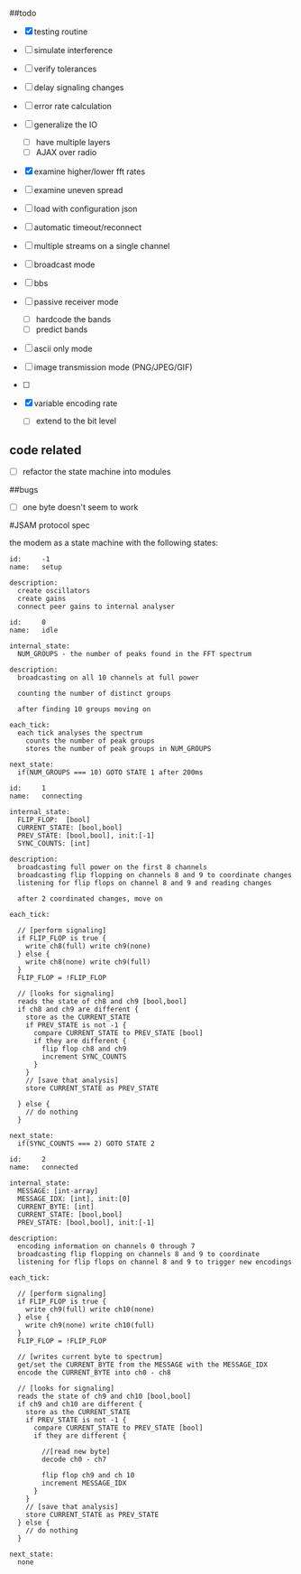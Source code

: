##todo

- [x] testing routine
- [ ] simulate interference
- [ ] verify tolerances
- [ ] delay signaling changes
- [ ] error rate calculation

- [ ] generalize the IO
  - [ ] have multiple layers
  - [ ] AJAX over radio

- [x] examine higher/lower fft rates

- [ ] examine uneven spread

- [ ] load with configuration json

- [ ] automatic timeout/reconnect
- [ ] multiple streams on a single channel
- [ ] broadcast mode
- [ ] bbs


- [ ] passive receiver mode
  -[ ] hardcode the bands
  -[ ] predict bands
- [ ] ascii only mode
- [ ] image transmission mode (PNG/JPEG/GIF)
- [ ]
- [x] variable encoding rate
  - [ ] extend to the bit level


## code related
- [ ] refactor the state machine into modules


##bugs

- [ ] one byte doesn't seem to work


#JSAM protocol spec

the modem as a state machine with the following states:

```
id:     -1
name:   setup

description:
  create oscillators
  create gains
  connect peer gains to internal analyser

```

```
id:     0
name:   idle

internal_state:
  NUM_GROUPS - the number of peaks found in the FFT spectrum

description:
  broadcasting on all 10 channels at full power

  counting the number of distinct groups

  after finding 10 groups moving on

each_tick:
  each tick analyses the spectrum
    counts the number of peak groups
    stores the number of peak groups in NUM_GROUPS

next_state:
  if(NUM_GROUPS === 10) GOTO STATE 1 after 200ms

```

```
id:     1
name:   connecting

internal_state:
  FLIP_FLOP:  [bool]
  CURRENT_STATE: [bool,bool]
  PREV_STATE: [bool,bool], init:[-1]
  SYNC_COUNTS: [int]

description:
  broadcasting full power on the first 8 channels
  broadcasting flip flopping on channels 8 and 9 to coordinate changes
  listening for flip flops on channel 8 and 9 and reading changes

  after 2 coordinated changes, move on

each_tick:

  // [perform signaling]
  if FLIP_FLOP is true {
    write ch8(full) write ch9(none)
  } else {
    write ch8(none) write ch9(full)
  }
  FLIP_FLOP = !FLIP_FLOP

  // [looks for signaling]
  reads the state of ch8 and ch9 [bool,bool]
  if ch8 and ch9 are different {
    store as the CURRENT_STATE
    if PREV_STATE is not -1 {
      compare CURRENT_STATE to PREV_STATE [bool]
      if they are different {
        flip flop ch8 and ch9
        increment SYNC_COUNTS
      }
    }
    // [save that analysis]
    store CURRENT_STATE as PREV_STATE

  } else {
    // do nothing
  }

next_state:
  if(SYNC_COUNTS === 2) GOTO STATE 2

```







```
id:     2
name:   connected

internal_state:
  MESSAGE: [int-array]
  MESSAGE_IDX: [int], init:[0]
  CURRENT_BYTE: [int]
  CURRENT_STATE: [bool,bool]
  PREV_STATE: [bool,bool], init:[-1]

description:
  encoding information on channels 0 through 7
  broadcasting flip flopping on channels 8 and 9 to coordinate
  listening for flip flops on channel 8 and 9 to trigger new encodings

each_tick:

  // [perform signaling]
  if FLIP_FLOP is true {
    write ch9(full) write ch10(none)
  } else {
    write ch9(none) write ch10(full)
  }
  FLIP_FLOP = !FLIP_FLOP

  // [writes current byte to spectrum]
  get/set the CURRENT_BYTE from the MESSAGE with the MESSAGE_IDX
  encode the CURRENT_BYTE into ch0 - ch8

  // [looks for signaling]
  reads the state of ch9 and ch10 [bool,bool]
  if ch9 and ch10 are different {
    store as the CURRENT_STATE
    if PREV_STATE is not -1 {
      compare CURRENT_STATE to PREV_STATE [bool]
      if they are different {

        //[read new byte]
        decode ch0 - ch7

        flip flop ch9 and ch 10
        increment MESSAGE_IDX
      }
    }
    // [save that analysis]
    store CURRENT_STATE as PREV_STATE
  } else {
    // do nothing
  }

next_state:
  none

```
